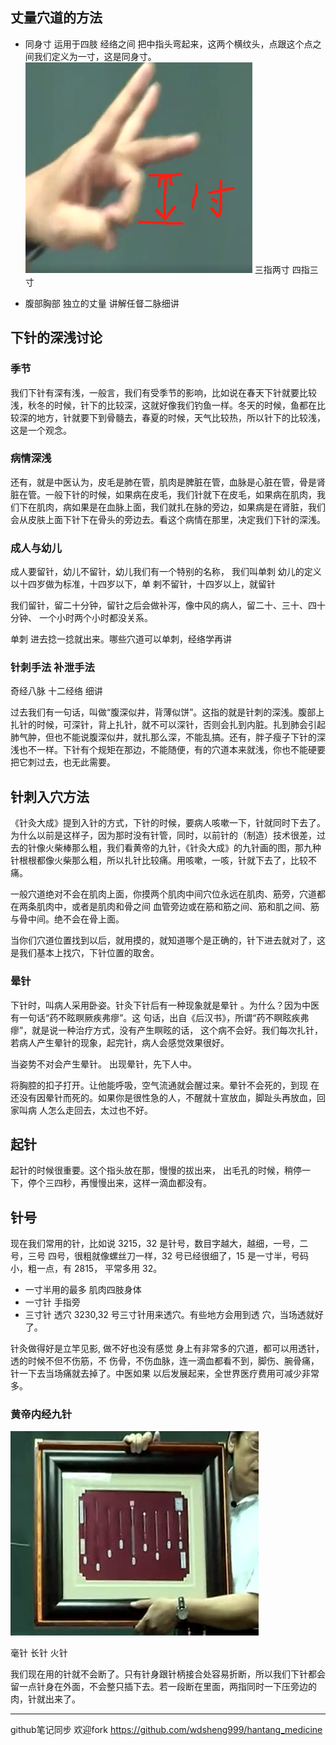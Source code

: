 ## 丈量穴道的方法
- 同身寸  运用于四肢 经络之间
  把中指头弯起来，这两个横纹头，点跟这个点之间我们定义为一寸，这是同身寸。
  <img src="./1寸.png">
  三指两寸 四指三寸

- 腹部胸部 独立的丈量
  讲解任督二脉细讲

## 下针的深浅讨论
### 季节
我们下针有深有浅，一般言，我们有受季节的影响，比如说在春天下针就要比较浅，秋冬的时候，针下的比较深，这就好像我们钓鱼一样。冬天的时候，鱼都在比较深的地方，针就要下到骨髓去，春夏的时候，天气比较热，所以针下的比较浅，这是一个观念。

### 病情深浅
还有，就是中医认为，皮毛是肺在管，肌肉是脾脏在管，血脉是心脏在管，骨是肾脏在管。一般下针的时候，如果病在皮毛，我们针就下在皮毛，如果病在肌肉，我们下在肌肉，病如果是在血脉上面，我们就扎在脉的旁边，如果病是在肾脏，我们会从皮肤上面下针下在骨头的旁边去。看这个病情在那里，决定我们下针的深浅。

### 成人与幼儿
成人要留针，幼儿不留针，幼儿我们有一个特别的名称， 我们叫单刺
幼儿的定义以十四岁做为标准，十四岁以下，单 剌不留针，十四岁以上，就留针

我们留针，留二十分钟，留针之后会做补泻，像中风的病人，留二十、三十、四十分钟、 一个小时两个小时都没关系。

单刺 进去捻一捻就出来。哪些穴道可以单刺，经络学再讲


### 针刺手法 补泄手法
奇经八脉 十二经络 细讲

过去我们有一句话，叫做“腹深似井，背薄似饼”。这指的就是针刺的深浅。腹部上扎针的时候，可深针，背上扎针，就不可以深针，否则会扎到内脏。扎到肺会引起肺气肿，但也不能说腹深似井，就扎那么深，不能乱搞。还有，胖子瘦子下针的深浅也不一样。下针有个规矩在那边，不能随便，有的穴道本来就浅，你也不能硬要把它刺过去，也无此需要。



## 针刺入穴方法
《针灸大成》提到入针的方式，下针的时候，要病人咳嗽一下，针就同时下去了。为什么以前是这样子，因为那时没有针管，同时，以前针的（制造）技术很差，过去的针像火柴棒那么粗，我们看黄帝的九针，《针灸大成》的九针画的图，那九种针根根都像火柴那么粗，所以扎针比较痛。用咳嗽，一咳，针就下去了，比较不痛。

一般穴道绝对不会在肌肉上面，你摸两个肌肉中间穴位永远在肌肉、筋旁，穴道都在两条肌肉中，或者是肌肉和骨之间
血管旁边或在筋和筋之间、筋和肌之间、筋与骨中间。绝不会在骨上面。

当你们穴道位置找到以后，就用摸的，就知道哪个是正确的，针下进去就对了，这是我们基本上找穴，下针位置的取舍。
### 晕针

下针时，叫病人采用卧姿。针灸下针后有一种现象就是晕针 。为什么？因为中医有一句话“药不眩瞑厥疾弗瘳”。这 句话，出自《后汉书》，所谓“药不瞑眩疾弗瘳”，就是说一种治疗方式，没有产生瞑眩的话， 这个病不会好。我们每次扎针，若病人产生晕针的现象，起完针，病人会感觉效果很好。

当姿势不对会产生晕针。 出现晕针，先下人中。

将胸腔的扣子打开。让他能呼吸，空气流通就会醒过来。晕针不会死的，到现 在还没有因晕针而死的。如果你是很性急的人，不醒就十宣放血，脚趾头再放血，回家叫病 人怎么走回去，太过也不好。

## 起针
起针的时候很重要。这个指头放在那，慢慢的拔出来， 出毛孔的时候，稍停一下，停个三四秒，再慢慢出来，这样一滴血都没有。

## 针号
现在我们常用的针，比如说 3215，32 是针号，数目字越大，越细，一号，二号，三号 四号，很粗就像螺丝刀一样，32 号已经很细了，15 是一寸半，号码小，粗一点，有 2815， 平常多用 32。

- 一寸半用的最多 肌肉四肢身体
- 一寸针 手指旁
- 三寸针 透穴 3230,32 号三寸针用来透穴。有些地方会用到透 穴，当场透就好了。

针灸做得好是立竿见影, 做不好也没有感觉
身上有非常多的穴道，都可以用透针，透的时候不但不伤筋，不 伤骨，不伤血脉，连一滴血都看不到，脚伤、腕骨痛，针一下去当场痛就去掉了。中医如果 以后发展起来，全世界医疗费用可减少非常多。

### 黄帝内经九针
<img src="./黄帝内经九针图.png">

毫针 长针 火针 

我们现在用的针就不会断了。只有针身跟针柄接合处容易折断，所以我们下针都会留一点针身在外面，不会整只插下去。若一段断在里面，两指同时一下压旁边的肉，针就出来了。


------------------------------------
github笔记同步 欢迎fork
https://github.com/wdsheng999/hantang_medicine
